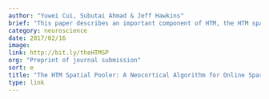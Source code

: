 ```yaml
---
author: "Yuwei Cui, Subutai Ahmad & Jeff Hawkins"
brief: "This paper describes an important component of HTM, the HTM spatial pooler, which is a neutrally inspired algorithm that learns sparse distributed representations online. Written from a neuroscience perspective, the paper demonstrates key computational properties of HTM spatial pooler."
category: neuroscience
date: 2017/02/16
image:
link: http://bit.ly/theHTMSP
org: "Preprint of journal submission"
sort: e
title: "The HTM Spatial Pooler: A Neocortical Algorithm for Online Sparse Distributed Coding"
type: link
---
```

